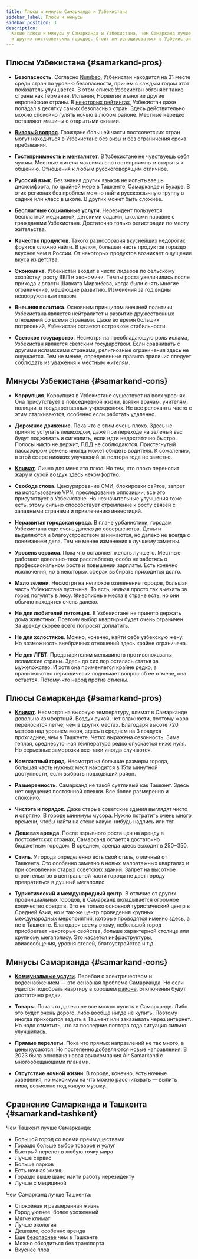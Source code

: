 ```yaml
---
title: Плюсы и минусы Самарканда и Узбекистана
sidebar_label: Плюсы и минусы
sidebar_position: 3
description:
  Какие плюсы и минусы у Самарканда и Узбекистана, чем Самарканд лучше Ташкента
  и других постсоветских городов. Стоит ли релоцироваться в Узбекистан.
---
```


<head>
  <title>Плюсы и минусы Самарканда и Узбекистана, зачем переезжать в Самарканд</title>
  <meta property="og:title" content="Плюсы и минусы Самарканда" />
</head>

## Плюсы Узбекистана {#samarkand-pros}

- **Безопасность**. Согласно
  [Numbeo](https://www.numbeo.com/crime/rankings_by_country.jsp?title=2023-mid),
  Узбекистан находится на 31 месте среди стран по уровню безопасности, причем с
  каждым годом этот показатель улучшается. В этом списке Узбекистан обгоняет
  такие страны как Германия, Испания, Норвегия и многие другие европейские
  страны. В
  [некоторых рейтингах](https://news.gallup.com/poll/322565/world-remains-confident-police.aspx),
  Узбекистан даже попадал в десятку самых безопасных стран. Здесь действительно
  можно спокойно гулять ночью в любом районе. Местные нередко оставляют машины с
  открытыми окнами.

- [**Визовый вопрос**](./visa.md). Граждане большей части постсоветских стран
  могут находиться в Узбекистане без визы и без ограничения срока пребывания.

- [**Гостеприимность и менталитет**](./people.md). В Узбекистане не чувствуешь
  себя чужим. Местные жители максимально гостеприимны и открыты к общению.
  Отношения к любым русскоговорящим отличное.

- **Русский язык**. Без знания других языков не испытываешь дискомфорта, по
  крайней мере в Ташкенте, Самарканде и Бухаре. В этих регионах без проблем
  можно найти русскоязычную группу в садике или класс в школе. В других может
  быть сложнее.

- **Бесплатные социальные услуги**. Нерезидент пользуется бесплатной медициной,
  детскими садами, школами наравне с гражданами Узбекистана. Достаточно только
  регистрации по месту жительства.

- **Качество продуктов**. Такого разнообразия вкуснейших недорогих фруктов
  сложно найти. В целом, большая часть продуктов гораздо вкуснее чем в России.
  От некоторых продуктов возникает ощущение вкуса из детства.

- **Экономика**. Узбекистан входит в число лидеров по сельскому хозяйству, росту
  ВВП и экономики. Темпы роста увеличились после прихода к власти Шавката
  Мирзиёева, когда были снять многие ограничение, мешающие развитию. Изменения
  за год видны невооруженным глазом.

- **Внешняя политика**. Основным принципом внешней политики Узбекистана является
  нейтралитет и развитие дружественных отношений со всеми странами. Даже во
  время больших потрясений, Узбекистан остается островком стабильности.

- **Светское государство**. Несмотря на преобладающую роль ислама, Узбекистан
  является светским государством. Если сравнивать с другими исламскими странами,
  религиозные ограничения здесь не ощущается. Тем не менее, определенные правила
  приличия следует соблюдать из уважения к местным жителям.

## Минусы Узбекистана {#samarkand-cons}

- **Коррупция**. Коррупция в Узбекистане существует на всех уровнях. Она
  присутствует в повседневной жизни, взятки врачам, учителям, полиции, в
  государственных учреждениях. Не все релоканты часто с этим сталкиваются,
  особенно если работать удаленно.

- **Дорожное движение**. Пока что с этим очень плохо. Здесь не принято уступать
  пешеходом, даже при переходе на зеленый вас будут поджимать и сигналить, если
  идти недостаточно быстро. Полосы никто не держит, ПДД не соблюдаются.
  Пристегнутый пассажиром ремень иногда может обидеть водителя. К сожалению, в
  этой сфере никаких улучшений за полтора года не заметно.

- [**Климат**](./weather). Лично для меня это плюс. Но тем, кто плохо переносит
  жару и сухой воздух здесь некомфортно.

- **Свобода слова**. Цензурирование СМИ, блокировки сайтов, запрет на
  использование VPN, преследование оппозиции, все это присутствует в
  Узбекистане. Но незначительные улучшения тоже есть, этому сильно способствует
  стремление к росту связей с западными странами и привлечению инвестиций.

- **Неразвитая городская среда**. В плане урбанистики, городам Узбекистана еще
  очень далеко до совершенства. Деньги выделяются и благоустройством занимаются,
  но далеко не всегда с пониманием дела. Тем не менее изменения к лучшему
  заметны.

- **Уровень сервиса**. Пока что оставляет желать лучшего. Местные работают
  довольно-таки расслаблено, особо не заботясь о профессиональном росте и
  повышении зарплаты. Есть конечно исключения, но в некоторых сферах выбирать
  приходится долго.

- **Мало зелени**. Несмотря на неплохое озеленение городов, большая часть
  Узбекистана пустынна. То есть, нельзя просто так выехать за город погулять в
  лесу. Живописные места в стране есть, но они обычно находятся очень далеко.

- **Не для любителей питомцев**. В Узбекистане не принято держать дома животных.
  Поэтому выбор квартиры будет очень ограничен. За аренду скорее всего попросят
  доплатить.

- **Не для холостяков**. Можно, конечно, найти себе узбекскую жену. Но
  возможность внебрачных отношений здесь крайне ограничена.

- **Не для ЛГБТ**. Представителям меньшинств противопоказаны исламские страны.
  Здесь до сих пор осталась статья за мужеложство. И хотя она применяется крайне
  редко, а правительство периодически поднимает вопрос об ее отмене, она
  остается. Потому-что народ против отмены.

## Плюсы Самарканда {#samarkand-pros}

- [**Климат**](./weather). Несмотря на высокую температуру, климат в Самарканде
  довольно комфортный. Воздух сухой, нет влажности, поэтому жара переносится
  легче, чем в других местах. Благодаря высоте 720 метров над уровнем моря,
  здесь в среднем на 3 градуса прохладнее, чем в Ташкенте. Четко выражена
  сезонность. Зима теплая, среднесуточная температура редко опускается ниже
  нуля. Но серьезные заморозки все-таки иногда случаются.

- **Компактный город**. Несмотря на большие размеры города, большая часть нужных
  мест находится в 15ти минутной доступности, если выбрать подходящий район.

- **Размеренность**. Самарканд не такой суетливый как Ташкент. Здесь нет
  ощущения постоянной спешки. Все более размеренно и спокойно.

- **Чистота и порядок**. Даже старые советские здания выглядят чисто и опрятно.
  В городе минимум мусора. Нужно потратить очень много времени, чтобы найти на
  стене какую-нибудь надпись или тег.

- **Дешевая аренда**. После взрывного роста цен на аренду в постсоветских
  странах, Самарканд остается достаточно бюджетным городом. В среднем, аренда
  здесь выходит в $250-$350.

- **Стиль**. У города определенно есть свой стиль, отличный от Ташкента. Это
  особенно заметно в новых малоэтажных кварталах и при обновлении старых
  советских зданий. Запрет на высотное строительство в центральной части города
  не дает городу превратиться в душный мегаполис.

- **Туристический и международный центр**. В отличие от других провинциальных
  городов, в Самарканд вкладывается огромное количество средств. Это не только
  основной туристический центр в Средней Азии, но и так-же центр проведения
  крупных международных мероприятий, которые проводятся именно здесь, а не в
  Ташкенте. Благодаря всему этому, небольшой город приобретает некоторые
  свойства, больше характерной столице или крупному мегаполису. Это касается
  инфраструктуры, авиасообщения, уровня отелей, благоустройства и т.д.

## Минусы Самарканда {#samarkand-cons}

- [**Коммунальные услуги**](../apartment/utilities.md). Перебои с электричеством
  и водоснабжением — это основная проблема Самарканда. Но если удастся подобрать
  квартиру в хорошем [районе](./districts), отключения будут достаточно редки.

- **Товары**. Пока что далеко не все можно купить в Самарканде. Либо это будет
  очень дорого, либо вообще нигде не купить. Поэтому иногда приходится ездить в
  Ташкент или заказывать через интернет. Но надо отметить, что за последние
  полтора года ситуация сильно улучшилась.

- **Прямые перелеты**. Пока что прямых направлений не так много, а цены
  кусаются. Но постепенно добавляются новые направления. В 2023 была основана
  новая авиакомпания Air Samarkand с многообещающими планами.

- **Отсутствие ночной жизни**. В городе, конечно, есть ночные заведения, но
  максимум на что можно рассчитывать — выпить пива, возможно под живую музыку.

## Сравнение Самарканда и Ташкента {#samarkand-tashkent}

Чем Ташкент лучше Самарканда:

- Большой город со всеми преимуществами
- Гораздо больше выбор товаров и услуг
- Быстрый перелет в любую точку мира
- Лучше сервис
- Больше парков
- Есть ночная жизнь
- Гораздо выше шанс найти работу нерезиденту
- Лучше с медициной

Чем Самарканд лучше Ташкента:

- Спокойная и размеренная жизнь
- Город уютнее, более ухоженный
- Мягче климат
- Лучше экология
- Дешевле, особенно аренда
- Еще
  [безопаснее](https://stat.uz/files/391/choraklik-nat-yanvar-sentabr-2022ru/2631/--2022-.pdf)
  чем в Ташкенте
- Можно обходиться без транспорта
- Вкуснее плов
